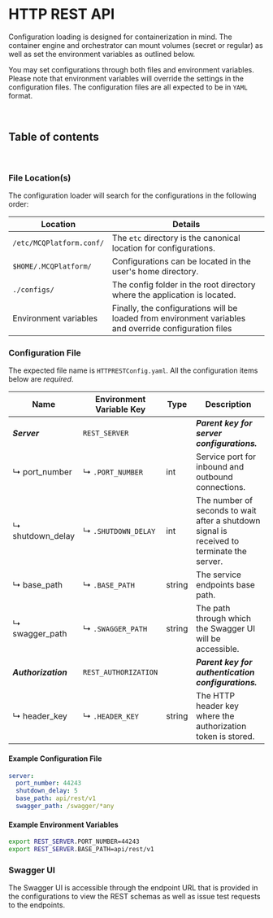 # HTTP REST API

Configuration loading is designed for containerization in mind. The container engine and orchestrator can mount volumes
(secret or regular) as well as set the environment variables as outlined below.

You may set configurations through both files and environment variables. Please note that environment variables will
override the settings in the configuration files. The configuration files are all expected to be in `YAML` format.

<br/>

## Table of contents


<br/>

### File Location(s)

The configuration loader will search for the configurations in the following order:

| Location                 | Details                                                                                                |
|--------------------------|--------------------------------------------------------------------------------------------------------|
| `/etc/MCQPlatform.conf/` | The `etc` directory is the canonical location for configurations.                                      |
| `$HOME/.MCQPlatform/`    | Configurations can be located in the user's home directory.                                            |
| `./configs/`             | The config folder in the root directory where the application is located.                              |
| Environment variables    | Finally, the configurations will be loaded from environment variables and override configuration files |

### Configuration File

The expected file name is `HTTPRESTConfig.yaml`. All the configuration items below are _required_.

| Name                | Environment Variable Key | Type   | Description                                                                                |
|---------------------|--------------------------|--------|--------------------------------------------------------------------------------------------|
| **_Server_**        | `REST_SERVER`            |        | **_Parent key for server configurations._**                                                |
| ↳ port_number       | ↳ `.PORT_NUMBER`         | int    | Service port for inbound and outbound connections.                                         |
| ↳ shutdown_delay    | ↳ `.SHUTDOWN_DELAY`      | int    | The number of seconds to wait after a shutdown signal is received to terminate the server. |
| ↳ base_path         | ↳ `.BASE_PATH`           | string | The service endpoints base path.                                                           |
| ↳ swagger_path      | ↳ `.SWAGGER_PATH`        | string | The path through which the Swagger UI will be accessible.                                  |
| **_Authorization_** | `REST_AUTHORIZATION`     |        | **_Parent key for authentication configurations._**                                        |
| ↳ header_key        | ↳ `.HEADER_KEY`          | string | The HTTP header key where the authorization token is stored.                               |


#### Example Configuration File

```yaml
server:
  port_number: 44243
  shutdown_delay: 5
  base_path: api/rest/v1
  swagger_path: /swagger/*any
```

#### Example Environment Variables

```bash
export REST_SERVER.PORT_NUMBER=44243
export REST_SERVER.BASE_PATH=api/rest/v1
```

### Swagger UI
The Swagger UI is accessible through the endpoint URL that is provided in the configurations to view the REST schemas as
well as issue test requests to the endpoints.